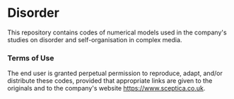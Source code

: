 # Disorder
This repository contains codes of numerical models used in the company's studies on disorder and self-organisation in complex media.

### Terms of Use
The end user is granted perpetual permission to reproduce, adapt, and/or distribute these codes, provided that appropriate links are given to the originals and to the company's website https://www.sceptica.co.uk.